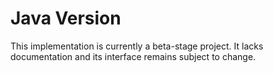 
# Java Version

This implementation is currently a beta-stage project. It lacks documentation and its interface remains subject to change.
